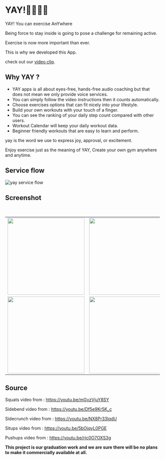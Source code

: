 # YAY!:running_man::running_woman: 
YAY! You can exercise AnYwhere

Being force to stay inside is going to pose a challenge for remaining active. 

Exercise is now more important than ever. 

This is why we developed this App.

check out our [video clip](https://www.youtube.com/watch?v=umZe5uuZ3jc).



Why YAY ?
---
* YAY apps is all about eyes-free, hands-free audio coaching but that does not mean we only provide voice services.
* You can simply follow the video instructions then it counts automatically.
* Choose exercises options that can fit nicely into your lifestyle.
* Build your own workouts with your touch of a finger.
* You can see the ranking of your daily step count compared with other users.
* Workout Calendar will keep your daily workout data.
*  Beginner friendly workouts that are easy to learn and perform.


yay is the word we use to express joy, approval, or excitement. 

Enjoy exercise just as the meaning of YAY, Create your own gym anywhere and anytime.

## Service flow
![yay service flow](https://user-images.githubusercontent.com/41180841/105497025-a46eb000-5d01-11eb-9280-b8fbffc206d7.JPG)

## Screenshot
<div align="center">
  <table align="center" border="0" >
  <tr>
     <td><img src="https://user-images.githubusercontent.com/41180841/105498228-3cb96480-5d03-11eb-8ca7-1ca42108649f.png" width="250" height="auto"></td>
     <td><img src="https://user-images.githubusercontent.com/41180841/105499897-7be8b500-5d05-11eb-996e-e2b4aa59fb9b.png" width="250" height="auto"></td>
    <td><img src="https://user-images.githubusercontent.com/41180841/105499021-38da1200-5d04-11eb-9200-471143c5c944.png" width="250" height="auto"></td>
    
  </tr>
  <tr>
     <td> <img src="https://user-images.githubusercontent.com/41180841/105499187-763e9f80-5d04-11eb-97a1-af365a8e23e5.png" width="250" height="auto"></td>
      <td> <img src="https://user-images.githubusercontent.com/41180841/105499593-11377980-5d05-11eb-9ea9-3111d87aac5c.png" width="250" height="auto"></td>
     <td> <img src="https://user-images.githubusercontent.com/41180841/105500000-9c187400-5d05-11eb-8ecc-7f1c8f8855dc.png" width="250" height="auto"></td>
  </tr>
</table>
</div>

## Source
Squats video from : https://youtu.be/mGvzVjuY8SY 

Sidebend video from : https://youtu.be/Df5e9Kr5K_c

Sidecrunch video from : https://youtu.be/NX8Pr33lqdU

Situps video from : https://youtu.be/5bOjqyL0PGE

Pushups video from : https://youtu.be/rjc0O7OXS3g

**This project is our graduation work and we are sure there will be no plans to make it commercially available at all.**


